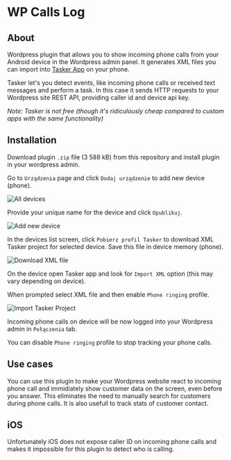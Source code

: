 # WP Calls Log

## About

Wordpress plugin that allows you to show incoming phone calls from your Android device in the Wordpress admin panel. It generates XML files you can import into [Tasker App](https://play.google.com/store/apps/details?id=net.dinglisch.android.taskerm&hl=pl&gl=US) on your phone.

Tasker let's you detect events, like incoming phone calls or received text messages and perform a task. In this case it sends HTTP requests to your Wordpress site REST API, providing caller id and device api key.

*Note: Tasker is not free (though it's ridiculously cheap compared to custom apps with the same functionality)*

## Installation

Download plugin `.zip` file (3 588 kB) from this repository and install plugin in your wordpress admin.  

Go to `Urządzenia` page and click `Dodaj urządzenie` to add new device (phone).

![All devices](http://wp.pkdev.pl/wp-content/uploads/2021/05/all_devices_sm.jpg)

Provide your unique name for the device and click `Opublikuj`.

![Add new device](http://wp.pkdev.pl/wp-content/uploads/2021/05/add_device_sm.jpg)

In the devices list screen, click `Pobierz profil Tasker` to download XML Tasker project for selected device. Save this file in device memory (phone).

![Download XML file](http://wp.pkdev.pl/wp-content/uploads/2021/05/all_devices_2_sm.jpg)

On the device open Tasker app and look for `Import XML` option (this may vary depending on device). 

When prompted select XML file and then enable `Phone ringing` profile.

![Import Tasker Project](http://wp.pkdev.pl/wp-content/uploads/2021/05/tasker_sm.jpg)

Incoming phone calls on device will be now logged into your Wordpress admin in `Połączenia` tab.

You can disable `Phone ringing` profile to stop tracking your phone calls.

## Use cases

You can use this plugin to make your Wordpress website react to incoming phone call and immidiately show customer data on the screen, even before you answer. This eliminates the need to manually search for customers during phone calls. It is also usefull to track stats of customer contact.

## iOS

Unfortunately iOS does not expose caller ID on incoming phone calls and makes it impossible for this plugin to detect who is calling.
